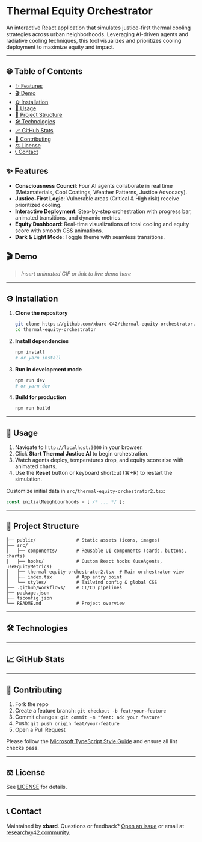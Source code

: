 # Thermal Equity Orchestrator



&#x20; &#x20;

An interactive React application that simulates justice-first thermal cooling strategies across urban neighborhoods. Leveraging AI-driven agents and radiative cooling techniques, this tool visualizes and prioritizes cooling deployment to maximize equity and impact.

---

## 🌐 Table of Contents

- [✨ Features](#-features)
- [🎬 Demo](#-demo)
- [⚙️ Installation](#️-installation)
- [🚀 Usage](#-usage)
- [📂 Project Structure](#-project-structure)
- [🛠️ Technologies](#️-technologies)
- [📈 GitHub Stats](#-github-stats)
- [🤝 Contributing](#-contributing)
- [⚖️ License](#️-license)
- [📞 Contact](#-contact)

## ✨ Features

- **Consciousness Council**: Four AI agents collaborate in real time (Metamaterials, Cool Coatings, Weather Patterns, Justice Advocacy).
- **Justice-First Logic**: Vulnerable areas (Critical & High risk) receive prioritized cooling.
- **Interactive Deployment**: Step-by-step orchestration with progress bar, animated transitions, and dynamic metrics.
- **Equity Dashboard**: Real-time visualizations of total cooling and equity score with smooth CSS animations.
- **Dark & Light Mode**: Toggle theme with seamless transitions.

## 🎬 Demo

> *Insert animated GIF or link to live demo here*

---

## ⚙️ Installation

1. **Clone the repository**

   ```bash
   git clone https://github.com/xbard-C42/thermal-equity-orchestrator.git
   cd thermal-equity-orchestrator
   ```

2. **Install dependencies**

   ```bash
   npm install
   # or yarn install
   ```

3. **Run in development mode**

   ```bash
   npm run dev
   # or yarn dev
   ```

4. **Build for production**

   ```bash
   npm run build
   ```

---

## 🚀 Usage

1. Navigate to `http://localhost:3000` in your browser.
2. Click **Start Thermal Justice AI** to begin orchestration.
3. Watch agents deploy, temperatures drop, and equity score rise with animated charts.
4. Use the **Reset** button or keyboard shortcut (⌘+R) to restart the simulation.

Customize initial data in `src/thermal-equity-orchestrator2.tsx`:

```ts
const initialNeighbourhoods = [ /* ... */ ];
```

---

## 📂 Project Structure

```plain
├── public/               # Static assets (icons, images)
├── src/
│   ├── components/       # Reusable UI components (cards, buttons, charts)
│   ├── hooks/            # Custom React hooks (useAgents, useEquityMetrics)
│   ├── thermal-equity-orchestrator2.tsx  # Main orchestrator view
│   ├── index.tsx         # App entry point
│   └── styles/           # Tailwind config & global CSS
├── .github/workflows/    # CI/CD pipelines
├── package.json
├── tsconfig.json
└── README.md             # Project overview
```

---

## 🛠️ Technologies

&#x20; &#x20;

---

## 📈 GitHub Stats





---

## 🤝 Contributing

1. Fork the repo
2. Create a feature branch: `git checkout -b feat/your-feature`
3. Commit changes: `git commit -m "feat: add your feature"`
4. Push: `git push origin feat/your-feature`
5. Open a Pull Request

Please follow the [Microsoft TypeScript Style Guide](https://github.com/Microsoft/TypeScript/wiki/Coding-guidelines) and ensure all lint checks pass.

---

## ⚖️ License

See [LICENSE](LICENSE) for details.

---

## 📞 Contact

Maintained by **xbard**. Questions or feedback? [Open an issue](https://github.com/xbard-C42/thermal-equity-orchestrator/issues) or email at [research@42.community](mailto\:research@42.community).



